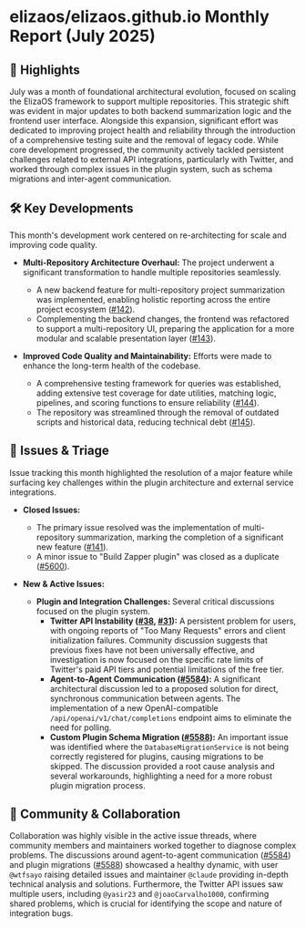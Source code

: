 # elizaos/elizaos.github.io Monthly Report (July 2025)

## 🚀 Highlights
July was a month of foundational architectural evolution, focused on scaling the ElizaOS framework to support multiple repositories. This strategic shift was evident in major updates to both backend summarization logic and the frontend user interface. Alongside this expansion, significant effort was dedicated to improving project health and reliability through the introduction of a comprehensive testing suite and the removal of legacy code. While core development progressed, the community actively tackled persistent challenges related to external API integrations, particularly with Twitter, and worked through complex issues in the plugin system, such as schema migrations and inter-agent communication.

## 🛠️ Key Developments
This month's development work centered on re-architecting for scale and improving code quality.

-   **Multi-Repository Architecture Overhaul:** The project underwent a significant transformation to handle multiple repositories seamlessly.
    -   A new backend feature for multi-repository project summarization was implemented, enabling holistic reporting across the entire project ecosystem ([#142](https://github.com/elizaos/elizaos.github.io/pull/142)).
    -   Complementing the backend changes, the frontend was refactored to support a multi-repository UI, preparing the application for a more modular and scalable presentation layer ([#143](https://github.com/elizaos/elizaos.github.io/pull/143)).

-   **Improved Code Quality and Maintainability:** Efforts were made to enhance the long-term health of the codebase.
    -   A comprehensive testing framework for queries was established, adding extensive test coverage for date utilities, matching logic, pipelines, and scoring functions to ensure reliability ([#144](https://github.com/elizaos/elizaos.github.io/pull/144)).
    -   The repository was streamlined through the removal of outdated scripts and historical data, reducing technical debt ([#145](https://github.com/elizaos/elizaos.github.io/pull/145)).

## 🐛 Issues & Triage
Issue tracking this month highlighted the resolution of a major feature while surfacing key challenges within the plugin architecture and external service integrations.

-   **Closed Issues:**
    -   The primary issue resolved was the implementation of multi-repository summarization, marking the completion of a significant new feature ([#141](https://github.com/elizaos/elizaos.github.io/issues/141)).
    -   A minor issue to "Build Zapper plugin" was closed as a duplicate ([#5600](https://github.com/elizaos/elizaos.github.io/issues/5600)).

-   **New & Active Issues:**
    -   **Plugin and Integration Challenges:** Several critical discussions focused on the plugin system.
        -   **Twitter API Instability ([#38](https://github.com/elizaos/elizaos.github.io/issues/38), [#31](https://github.com/elizaos/elizaos.github.io/issues/31)):** A persistent problem for users, with ongoing reports of "Too Many Requests" errors and client initialization failures. Community discussion suggests that previous fixes have not been universally effective, and investigation is now focused on the specific rate limits of Twitter's paid API tiers and potential limitations of the free tier.
        -   **Agent-to-Agent Communication ([#5584](https://github.com/elizaos/elizaos.github.io/issues/5584)):** A significant architectural discussion led to a proposed solution for direct, synchronous communication between agents. The implementation of a new OpenAI-compatible `/api/openai/v1/chat/completions` endpoint aims to eliminate the need for polling.
        -   **Custom Plugin Schema Migration ([#5588](https://github.com/elizaos/elizaos.github.io/issues/5588)):** An important issue was identified where the `DatabaseMigrationService` is not being correctly registered for plugins, causing migrations to be skipped. The discussion provided a root cause analysis and several workarounds, highlighting a need for a more robust plugin migration process.

## 💬 Community & Collaboration
Collaboration was highly visible in the active issue threads, where community members and maintainers worked together to diagnose complex problems. The discussions around agent-to-agent communication ([#5584](https://github.com/elizaos/elizaos.github.io/issues/5584)) and plugin migrations ([#5588](https://github.com/elizaos/elizaos.github.io/issues/5588)) showcased a healthy dynamic, with user `@wtfsayo` raising detailed issues and maintainer `@claude` providing in-depth technical analysis and solutions. Furthermore, the Twitter API issues saw multiple users, including `@yasir23` and `@joaoCarvalho1000`, confirming shared problems, which is crucial for identifying the scope and nature of integration bugs.